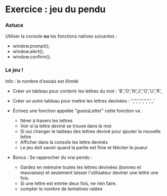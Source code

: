 # Exercice : jeu du pendu

### Astuce

Utiliser la console **ou** les fonctions natives suivantes :

- window.prompt();
- window.alert();
- window.confirm();

### Le jeu !

Info : le nombre d'essais est illimité

* Créer un tableau pour contenir les lettres du mot : 'B','O','N','J','O','U','R', 
* Créer un autre tableau pour mettre les lettres devinées : '_','_','_','_','_','_','_'

* Écrivez une fonction appelée "guessLetter" cette fonction va :
    - Itérer à travers les lettres
    - Voir si la lettre deviné se trouve dans le mot 
    - Si oui changer le tableau des lettres deviné pour ajouter la nouvelle lettre
    - Afficher dans la console les lettre devinés
    - Le jeu doit savoir quand la partie est finie et féliciter le joueur


* Bonus : Se rapprocher du vrai pendu :
    - Gardez en mémoire toutes les lettres devinées (bonnes et mauvaises) et seulement laisser l'utilisateur deviner une lettre une fois. 
    - Si une lettre est entrée deux fois, ne rien faire.
    - compter le nombre de tentatives ratées
